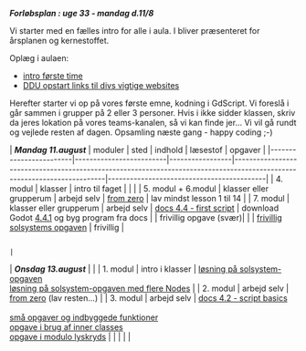 ***Forløbsplan : uge 33 - mandag d.11/8***

Vi starter med en fælles intro for alle i aula. 
I bliver præsenteret for årsplanen og kernestoffet.

Oplæg i aulaen:
- [intro første time](modul1.pdf)
- [DDU opstart links til divs vigtige websites](opstart3.pdf)     

Herefter starter vi op på vores første emne, kodning i GdScript.
Vi foreslå i går sammen i grupper på 2 eller 3 personer.
Hvis i ikke sidder klassen, skriv da jeres lokation på vores teams-kanalen, så vi kan finde jer...
Vi vil gå rundt og vejlede resten af dagen. Opsamling næste gang - happy coding ;-) 

| ***Mandag 11.august*** 
| moduler                | sted                    | indhold         | læsestof                                                                                                                | opgaver                                   |
|------------------------|-------------------------|-----------------|-------------------------------------------------------------------------------------------------------------------------|-------------------------------------------|
| 4. modul               | klasser                 | intro til faget |                                                                                                                         |                                           |
| 5. modul + 6.modul     | klasser eller grupperum | arbejd selv     | [from zero](https://gdquest.github.io/learn-gdscript/)                                                                  | lav mindst lesson 1 til 14                |
| 7. modul               | klasser eller grupperum | arbejd selv     | [docs 4.4 - first script](https://docs.godotengine.org/en/4.4/getting_started/step_by_step/scripting_first_script.html) | download Godot [4.4.1](https://godotengine.org/download/windows/) og byg program fra docs |
| frivillig opgave (svær)|                         |                 | [frivillig solsystems opgaven](solsystemopgave.md)                                                                      | frivillig                                 |

                                                                                      |
| ***Onsdag 13.august*** |                   | 
| 1. modul               | intro i klasser   | [løsning på solsystem-opgaven](solsystem.txt) <br/> [ løsning på solsystem-opgaven med flere Nodes](https://github.com/digitaltdesignlyngby/solsystem2)                                    |
| 2. modul               | arbejd selv       | [from zero](https://gdquest.github.io/learn-gdscript/)  (lav resten...)                                                                                                                                                                |
| 3. modul             | arbejd selv       | [docs 4.2 - script basics](https://docs.godotengine.org/en/4.2/tutorials/scripting/gdscript/index.html) <br/><br/>  [små opgaver og indbyggede funktioner](opgaver_basic_4_2.pdf) <br/> [opgave i brug af inner classes](opgave_draaber.md) <br/> [opgave i modulo lyskryds](opgave_lyskryds.md)    |
|                        |                   |                                                                                                                                                                                                                                        |
